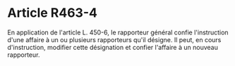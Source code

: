 # Article R463-4

En application de l'article L. 450-6, le rapporteur général confie l'instruction d'une affaire à un ou plusieurs rapporteurs qu'il désigne. Il peut, en cours d'instruction, modifier cette désignation et confier l'affaire à un nouveau rapporteur.
